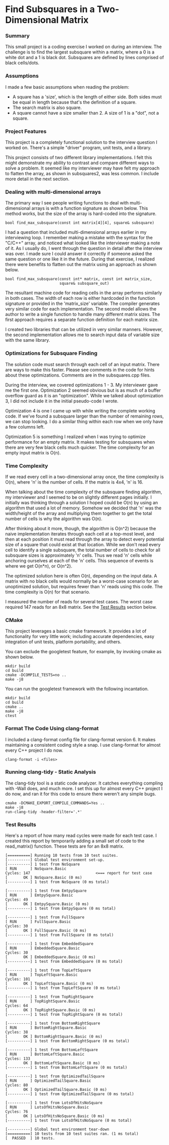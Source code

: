 # Find Subsquares in a Two-Dimensional Matrix

### Summary

This small project is a coding exercise I worked on during an
interview. The challenge is to find the largest subsquare within a
matrix, where a 0 is a white dot and a 1 is black dot. Subsquares are
defined by lines comprised of black cells/dots.


### Assumptions

I made a few basic assumptions when reading the problem:

* A square has a 'size', which is the length of either side. Both
  sides must be equal in length because that's the definition of a
  square.
* The search matrix is also square.
* A square cannot have a size smaller than 2. A size of 1 is a "dot",
  not a square.


### Project Features

This project is a completely functional solution to the interview
question I worked on. There's a simple "driver" program, unit tests,
and a library.

This project consists of two different library implementations. I felt
this might demonstrate my ability to contrast and compare different
ways to solve a problem. It seemed like my interviewer may have felt
my approach to flatten the array, as shown in subsquares2, was less
common. I include more detail in the next section.


### Dealing with multi-dimensional arrays

The primary way I see people writing functions to deal with
multi-dimensional arrays is with a function signature as shown
below. This method works, but the size of the array is hard-coded into
the signature.

    bool find_max_subsquare(const int matrix[4][4], square& subsquare)

I had a question that included multi-dimensional arrays earlier in my
interviewing loop. I remember making a mistake with the syntax for the
"C/C++" array, and noticed what looked like the interviewer making a
note of it. As I usually do, I went through the question in detail
after the interview was over. I made sure I could answer it correctly
if someone asked the same question or one like it in the
future. During that exercise, I realized there were benefits to
flatten out the matrix using an approach as shown below.

    bool find_max_subsquare(const int* matrix, const int matrix_size,
                            square& subsquare_out)

The resultant machine code for reading cells in the array performs
similarly in both cases. The width of each row is either hardcoded in
the function signature or provided in the 'matrix_size' variable. The
compiler generates very similar code for each implementation. The
second model allows the author to write a single function to handle
many different matrix sizes. The first approach requires a separate
function definition for each matrix size.

I created two libraries that can be utilized in very similar
manners. However, the second implementation allows me to search input
data of variable size with the same library.


### Optimizations for Subsquare Finding

The solution code must search through each cell of an input
matrix. There are ways to make this faster. Please see comments in the
code for hints about these optimizations. Comments are in the
subsquares.cpp files.

During the interview, we covered optimizations 1 - 3. My interviewer
gave me the first one. Optimization 2 seemed obvious but is as much of
a buffer overflow guard as it is an "optimization". While we talked
about optimization 3, I did not include it in the initial pseudo-code
I wrote.

Optimization 4 is one I came up with while writing the complete
working code. If we've found a subsquare larger than the number of
remaining rows, we can stop looking. I do a similar thing within each
row when we only have a few columns left.

Optimization 5 is something I realized when I was trying to optimize
performance for an empty matrix. It makes testing for subsquares when
there are very few black cells much quicker. The time complexity for
an empty input matrix is O(n).


### Time Complexity

If we read every cell in a two-dimensional array once, the time
complexity is O(n), where 'n' is the number of cells. If the matrix is
4x4, 'n' is 16.

When talking about the time complexity of the subsquare finding
algorithm, my interviewer and I seemed to be on slightly different
pages initially. I initially was thinking through a solution I hoped
could be O(n) by using an algorithm that used a lot of memory. Somehow
we decided that 'n' was the width/height of the array and multiplying
them together to get the total number of cells is why the algorithm
was O(n).

After thinking about it more, though, the algorithm is O(n^2) because
the naive implementation iterates through each cell at a top-most
level, and then at each position it must read through the array to
detect every potential size of a square that could exist at that
location. While we don't read every cell to identify a single
subsquare, the total number of cells to check for all subsquare sizes
is approximately 'n' cells. Thus we read 'n' cells while anchoring
ourselves at each of the 'n' cells. This sequence of events is where
we get O(n*n), or O(n^2).

The optimized solution here is often O(n), depending on the input
data. A matrix with no black cells would normally be a worst-case
scenario for an unoptimized solution, but requires fewer than 'n'
reads using this code. The time complexity is O(n) for that scenario.

I measured the number of reads for several test cases. The worst case
required 147 reads for an 8x8 matrix. See the [Test
Results](#Test-Results) section below.


### CMake

This project leverages a basic cmake framework. It provides a lot of
functionality for very little work; including accurate dependencies,
easy integration of unit tests, platform portability, and others.

You can exclude the googletest feature, for example, by invoking cmake
as shown below.

    mkdir build
    cd build
    cmake -DCOMPILE_TESTS=no ..
    make -j8

You can run the googletest framework with the following incantation.

    mkdir build
    cd build
    cmake ..
    make -j8
    ctest


### Format The Code Using clang-format

I included a clang-format config file for clang-format version 6. It
makes maintaining a consistent coding style a snap. I use clang-format
for almost every C++ project I do now.

    clang-format -i <files>


### Running clang-tidy - Static Analysis

The clang-tidy tool is a static code analyzer. It catches everything
compling with -Wall does, and much more. I set this up for almost
every C++ project I do now, and ran it for this code to ensure there
weren't any simple bugs.

    cmake -DCMAKE_EXPORT_COMPILE_COMMANDS=Yes ..
    make -j8
    run-clang-tidy -header-filter='.*'


### Test Results

Here's a report of how many read cycles were made for each test
case. I created this report by temporarily adding a small set of code
to the read_matrix() function. These tests are for an 8x8 matrix.

    [==========] Running 10 tests from 10 test suites.
    [----------] Global test environment set-up.
    [----------] 1 test from NoSquare
    [ RUN      ] NoSquare.Basic
    Cycles: 147                             <=== report for test case
    [       OK ] NoSquare.Basic (0 ms)
    [----------] 1 test from NoSquare (0 ms total)

    [----------] 1 test from EmtpySquare
    [ RUN      ] EmtpySquare.Basic
    Cycles: 49
    [       OK ] EmtpySquare.Basic (0 ms)
    [----------] 1 test from EmtpySquare (0 ms total)

    [----------] 1 test from FullSquare
    [ RUN      ] FullSquare.Basic
    Cycles: 30
    [       OK ] FullSquare.Basic (0 ms)
    [----------] 1 test from FullSquare (0 ms total)

    [----------] 1 test from EmbeddedSquare
    [ RUN      ] EmbeddedSquare.Basic
    Cycles: 30
    [       OK ] EmbeddedSquare.Basic (0 ms)
    [----------] 1 test from EmbeddedSquare (0 ms total)

    [----------] 1 test from TopLeftSquare
    [ RUN      ] TopLeftSquare.Basic
    Cycles: 101
    [       OK ] TopLeftSquare.Basic (0 ms)
    [----------] 1 test from TopLeftSquare (0 ms total)

    [----------] 1 test from TopRightSquare
    [ RUN      ] TopRightSquare.Basic
    Cycles: 64
    [       OK ] TopRightSquare.Basic (0 ms)
    [----------] 1 test from TopRightSquare (0 ms total)

    [----------] 1 test from BottomRightSquare
    [ RUN      ] BottomRightSquare.Basic
    Cycles: 38
    [       OK ] BottomRightSquare.Basic (0 ms)
    [----------] 1 test from BottomRightSquare (0 ms total)

    [----------] 1 test from BottomLeftSquare
    [ RUN      ] BottomLeftSquare.Basic
    Cycles: 133
    [       OK ] BottomLeftSquare.Basic (0 ms)
    [----------] 1 test from BottomLeftSquare (0 ms total)

    [----------] 1 test from OptimizedTailSquare
    [ RUN      ] OptimizedTailSquare.Basic
    Cycles: 80
    [       OK ] OptimizedTailSquare.Basic (0 ms)
    [----------] 1 test from OptimizedTailSquare (0 ms total)

    [----------] 1 test from LotsOfHitsNoSquare
    [ RUN      ] LotsOfHitsNoSquare.Basic
    Cycles: 76
    [       OK ] LotsOfHitsNoSquare.Basic (0 ms)
    [----------] 1 test from LotsOfHitsNoSquare (0 ms total)

    [----------] Global test environment tear-down
    [==========] 10 tests from 10 test suites ran. (1 ms total)
    [  PASSED  ] 10 tests.